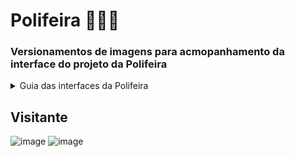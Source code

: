 # Polifeira 🍑🍊🍏
### Versionamentos de imagens para acmopanhamento da interface do projeto da Polifeira

<details>
  <summary>Guia das interfaces da Polifeira</summary> * (**C**) A visão inicial que qualquer pessoa recebe ao acessar o site da Polifeira sem um Login * (**D**) A visão dos colaboradores administrativos ou não e bolsistas para a polifeira * (**F**) A visão de interface para os feirantes após o acesso da plataforma
</details>

## **Visitante**
![image](https://user-images.githubusercontent.com/78219497/197802771-121efb59-deb4-4949-872a-fa1ad475ffeb.png)
![image](https://user-images.githubusercontent.com/78219497/197802898-8d2848de-edf4-4877-9c3a-a5fe1964363a.png)
